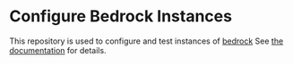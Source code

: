 # Configure Bedrock Instances

This repository is used to configure and test instances of [bedrock](https://github.com/mozilla/bedrock)
See [the documentation](https://mozmeao.github.io/www-config/) for details.
